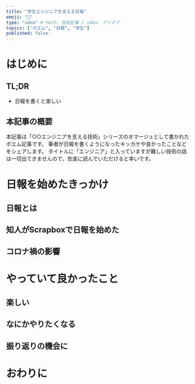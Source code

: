 ```yaml
---
title: "学生エンジニアを支える日報"
emoji: "🥙"
type: "idea" # tech: 技術記事 / idea: アイデア
topics: ["ポエム", "日報", "学生"]
published: false
---
```


# はじめに

## TL;DR

- 日報を書くと楽しい

## 本記事の概要

本記事は「○○エンジニアを支える技術」シリーズのオマージュとして書かれたポエム記事です。
筆者が日報を書くようになったキッカケや良かったことなどをシェアします。
タイトルに「エンジニア」と入っていますが難しい技術の話は一切出てきませんので、気楽に読んでいただけると幸いです。

# 日報を始めたきっかけ

## 日報とは

## 知人がScrapboxで日報を始めた

## コロナ禍の影響

# やっていて良かったこと

## 楽しい

## なにかやりたくなる

## 振り返りの機会に

# おわりに
